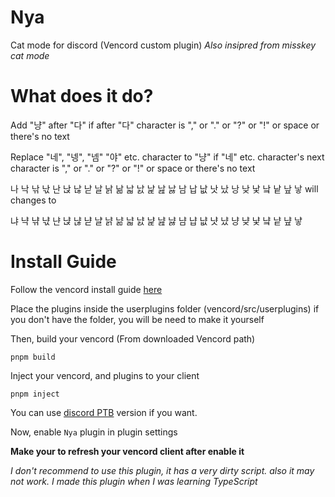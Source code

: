 # Nya
Cat mode for discord
(Vencord custom plugin)
*Also insipred from misskey cat mode*

# What does it do?
Add "냥" after "다" if after "다" character is "," or "." or "?" or "!" or space or there's no text

Replace "네", "넹", "넴" "야" etc. character to "냥" if "네" etc. character's next character is "," or "." or "?" or "!" or space or there's no text

나 낙 낚 낛 난 낝 낞 낟 날 낡 낢 낣 낤 낥 낦 낧 남 납 낪 낫 났 낭 낮 낯 낰 낱 낲 낳 will changes to

냐 냑 냒 냓 냔 냕 냖 냗 냘 냙 냚 냛 냜 냝 냞 냟 냠 냡 냢 냣 냤 냥 냦 냧 냨 냩 냪 냫

# Install Guide
Follow the vencord install guide [here](https://docs.vencord.dev/installing/)

Place the plugins inside the userplugins folder (vencord/src/userplugins) if you don't have the folder, you will be need to make it yourself

Then, build your vencord (From downloaded Vencord path)

```shell
pnpm build
```

Inject your vencord, and plugins to your client

```shell
pnpm inject
```

You can use [discord PTB](https://discord.com/api/download/ptb?platform=win) version if you want.

Now, enable `Nya` plugin in plugin settings

**Make your to refresh your vencord client after enable it**

*I don't recommend to use this plugin, it has a very dirty script. also it may not work. I made this plugin when I was learning TypeScript*
